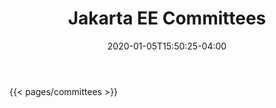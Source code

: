 ﻿---
title: "Jakarta EE Committees"
date: 2020-01-05T15:50:25-04:00
layout: "list-landing-page"
hide_page_title: true
hide_sidebar: true
headline: "Jakarta EE Committees"
---

{{< pages/committees >}}
